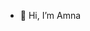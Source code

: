- 👋 Hi, I’m Amna


<!---
amnak613/amnak613 is a ✨ special ✨ repository because its `README.md` (this file) appears on your GitHub profile.
You can click the Preview link to take a look at your changes.
--->
